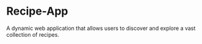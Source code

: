 # Recipe-App
A dynamic web application that allows users to discover and explore a vast collection of recipes.
